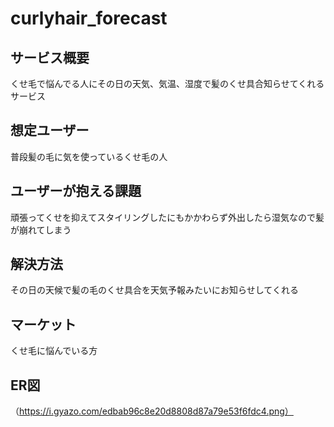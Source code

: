 # curlyhair_forecast
## サービス概要
くせ毛で悩んでる人にその日の天気、気温、湿度で髪のくせ具合知らせてくれるサービス

## 想定ユーザー
普段髪の毛に気を使っているくせ毛の人

## ユーザーが抱える課題
頑張ってくせを抑えてスタイリングしたにもかかわらず外出したら湿気なので髪が崩れてしまう

## 解決方法
その日の天候で髪の毛のくせ具合を天気予報みたいにお知らせしてくれる

## マーケット
くせ毛に悩んでいる方

## ER図
（https://i.gyazo.com/edbab96c8e20d8808d87a79e53f6fdc4.png）
